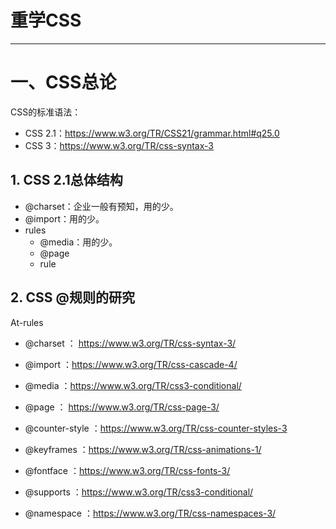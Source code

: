 # 重学CSS

----

# 一、CSS总论

CSS的标准语法：

- CSS 2.1：https://www.w3.org/TR/CSS21/grammar.html#q25.0
- CSS 3：https://www.w3.org/TR/css-syntax-3



## 1. CSS 2.1总体结构

- @charset：企业一般有预知，用的少。
- @import：用的少。
- rules
  - @media：用的少。
  - @page
  - rule

 

## 2. CSS @规则的研究

At-rules

- @charset ： https://www.w3.org/TR/css-syntax-3/
- @import ：https://www.w3.org/TR/css-cascade-4/
- @media ：https://www.w3.org/TR/css3-conditional/
- @page ： https://www.w3.org/TR/css-page-3/
- @counter-style ：https://www.w3.org/TR/css-counter-styles-3
- @keyframes ：https://www.w3.org/TR/css-animations-1/
- @fontface ：https://www.w3.org/TR/css-fonts-3/
- @supports ：https://www.w3.org/TR/css3-conditional/

- @namespace ：https://www.w3.org/TR/css-namespaces-3/

















